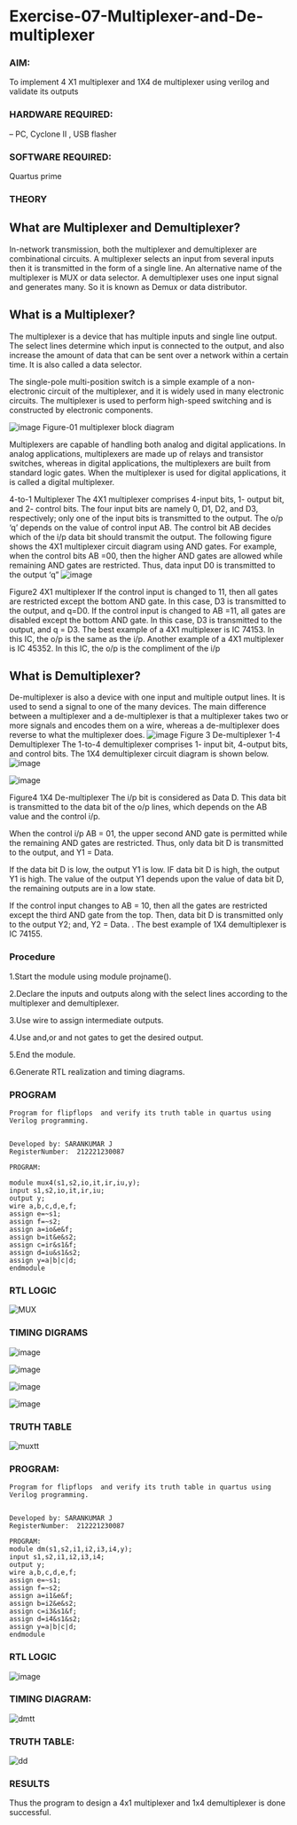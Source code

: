 # Exercise-07-Multiplexer-and-De-multiplexer
### AIM:
To implement 4 X1 multiplexer and 1X4 de multiplexer using verilog and validate its outputs

### HARDWARE REQUIRED:  
– PC, Cyclone II , USB flasher

### SOFTWARE REQUIRED:   
Quartus prime

### THEORY 

## What are Multiplexer and Demultiplexer?
In-network transmission, both the multiplexer and demultiplexer are combinational circuits. A multiplexer selects an input from several inputs then it is transmitted in the form of a single line. An alternative name of the multiplexer is MUX or data selector. A demultiplexer uses one input signal and generates many. So it is known as Demux or data distributor.

## What is a Multiplexer?
The multiplexer is a device that has multiple inputs and single line output. The select lines determine which input is connected to the output, and also increase the amount of data that can be sent over a network within a certain time. It is also called a data selector.

The single-pole multi-position switch is a simple example of a non-electronic circuit of the multiplexer, and it is widely used in many electronic circuits. The multiplexer is used to perform high-speed switching and is constructed by electronic components.

![image](https://user-images.githubusercontent.com/36288975/170912485-73c395c7-23c0-4e78-a53d-a2f0d07d9662.png)
          Figure-01 multiplexer block diagram 

Multiplexers are capable of handling both analog and digital applications. In analog applications, multiplexers are made up of relays and transistor switches, whereas in digital applications, the multiplexers are built from standard logic gates. When the multiplexer is used for digital applications, it is called a digital multiplexer.

4-to-1 Multiplexer
The 4X1 multiplexer comprises 4-input bits, 1- output bit, and 2- control bits. The four input bits are namely 0, D1, D2, and D3, respectively; only one of the input bits is transmitted to the output. The o/p ‘q’ depends on the value of control input AB. The control bit AB decides which of the i/p data bit should transmit the output. The following figure shows the 4X1 multiplexer circuit diagram using AND gates. For example, when the control bits AB =00, then the higher AND gates are allowed while remaining AND gates are restricted. Thus, data input D0 is transmitted to the output ‘q”
![image](https://user-images.githubusercontent.com/36288975/170912568-3598c60a-5035-41f3-b0c4-ccedba13aca5.png)


Figure2 4X1 multiplexer 
If the control input is changed to 11, then all gates are restricted except the bottom AND gate. In this case, D3 is transmitted to the output, and q=D0. If the control input is changed to AB =11, all gates are disabled except the bottom AND gate. In this case, D3 is transmitted to the output, and q = D3. The best example of a 4X1 multiplexer is IC 74153. In this IC, the o/p is the same as the i/p. Another example of a 4X1 multiplexer is IC 45352. In this IC, the o/p is the compliment of the i/p


## What is Demultiplexer?
De-multiplexer is also a device with one input and multiple output lines. It is used to send a signal to one of the many devices. The main difference between a multiplexer and a de-multiplexer is that a multiplexer takes two or more signals and encodes them on a wire, whereas a de-multiplexer does reverse to what the multiplexer does.
![image](https://user-images.githubusercontent.com/36288975/170912606-a30e4b74-1726-4430-b245-2c3c3d9c232d.png)
Figure 3 De-multiplexer 
1-4 Demultiplexer
The 1-to-4 demultiplexer comprises 1- input bit, 4-output bits, and control bits. The 1X4 demultiplexer circuit diagram is shown below.![image](https://user-images.githubusercontent.com/36288975/170912683-00fb746a-1d45-4023-91d1-3a70b841073c.png)

![image](https://user-images.githubusercontent.com/36288975/170912741-7cbd52af-7e0d-4be3-b5c6-6fb9c4eca7c9.png)

Figure4 1X4 De-multiplexer 
The i/p bit is considered as Data D. This data bit is transmitted to the data bit of the o/p lines, which depends on the AB value and the control i/p.

When the control i/p AB = 01, the upper second AND gate is permitted while the remaining AND gates are restricted. Thus, only data bit D is transmitted to the output, and Y1 = Data.

If the data bit D is low, the output Y1 is low. IF data bit D is high, the output Y1 is high. The value of the output Y1 depends upon the value of data bit D, the remaining outputs are in a low state.

If the control input changes to AB = 10, then all the gates are restricted except the third AND gate from the top. Then, data bit D is transmitted only to the output Y2; and, Y2 = Data. . The best example of 1X4 demultiplexer is IC 74155.

 
 
### Procedure

1.Start the module using module projname().

2.Declare the inputs and outputs along with the select lines according to the multiplexer and demultiplexer.

3.Use wire to assign intermediate outputs.

4.Use and,or and not gates to get the desired output.

5.End the module.

6.Generate RTL realization and timing diagrams.


### PROGRAM 
```
Program for flipflops  and verify its truth table in quartus using Verilog programming.


Developed by: SARANKUMAR J
RegisterNumber:  212221230087

PROGRAM:

module mux4(s1,s2,io,it,ir,iu,y);
input s1,s2,io,it,ir,iu;
output y;
wire a,b,c,d,e,f;
assign e=~s1;
assign f=~s2;
assign a=io&e&f;
assign b=it&e&s2;
assign c=ir&s1&f;
assign d=iu&s1&s2;
assign y=a|b|c|d;
endmodule

```



### RTL LOGIC  

![MUX](https://user-images.githubusercontent.com/94154683/171138341-1eeefc99-8d0b-483f-9e3e-2e725e17e7c1.png)



### TIMING DIGRAMS  

![image](https://user-images.githubusercontent.com/94154683/171138383-40edc81e-4e26-49ac-94f2-7e099213e489.png)

![image](https://user-images.githubusercontent.com/94154683/171138416-8f1c4f99-d66f-428a-92d4-a467fac010a7.png)

![image](https://user-images.githubusercontent.com/94154683/171138453-bcfd031c-77cb-4ea3-9733-9f94a7120528.png)

![image](https://user-images.githubusercontent.com/94154683/171138482-3dac8c6b-0378-43f3-9e08-401ddf81888b.png)




### TRUTH TABLE 

![muxtt](https://user-images.githubusercontent.com/94154683/171184283-34e5304c-d2b1-4b68-aaa1-7cb4b8591524.jpg)


### PROGRAM:
```
Program for flipflops  and verify its truth table in quartus using Verilog programming.


Developed by: SARANKUMAR J
RegisterNumber:  212221230087

PROGRAM:
module dm(s1,s2,i1,i2,i3,i4,y);
input s1,s2,i1,i2,i3,i4;
output y;
wire a,b,c,d,e,f;
assign e=~s1;
assign f=~s2;
assign a=i1&e&f;
assign b=i2&e&s2;
assign c=i3&s1&f;
assign d=i4&s1&s2;
assign y=a|b|c|d;
endmodule
```
### RTL LOGIC  
![image](https://user-images.githubusercontent.com/94154683/171138991-5e761b81-aa56-4221-9d89-908a12220396.png)

### TIMING DIAGRAM:

![dmtt](https://user-images.githubusercontent.com/94154683/171184556-6e3d5e2c-0b8d-4b23-a5dc-071238e3f9a8.png)

### TRUTH TABLE:

![dd](https://user-images.githubusercontent.com/94154683/171184657-372c166d-d88f-4e70-8644-cb47d5092f01.png)


### RESULTS 
Thus the program to design a 4x1 multiplexer and 1x4 demultiplexer is done successful.
